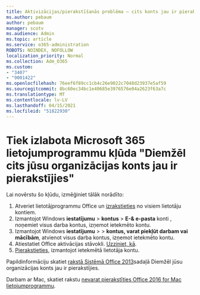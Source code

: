 ```yaml
---
title: Aktivizācijas/pierakstīšanās problēma — cits konts jau ir pierakstījies
ms.author: pebaum
author: pebaum
manager: scotv
ms.audience: Admin
ms.topic: article
ms.service: o365-administration
ROBOTS: NOINDEX, NOFOLLOW
localization_priority: Normal
ms.collection: Adm_O365
ms.custom:
- "3407"
- "9001422"
ms.openlocfilehash: 76eef6f89cc1cb4c26e9022c7048d23937e5af59
ms.sourcegitcommit: 8bc60ec34bc1e40685e3976576e04a2623f63a7c
ms.translationtype: MT
ms.contentlocale: lv-LV
ms.lasthandoff: 04/15/2021
ms.locfileid: "51822930"
---
```

# <a name="fixing-the-microsoft-365-apps-sorry-another-account-from-your-organization-is-already-signed-in-message"></a>Tiek izlabota Microsoft 365 lietojumprogrammu kļūda "Diemžēl cits jūsu organizācijas konts jau ir pierakstījies"

Lai novērstu šo kļūdu, izmēģiniet tālāk norādīto:

1. Atveriet lietotājprogrammu Office un [izrakstieties](https://support.office.com/article/5a20dc11-47e9-4b6f-945d-478cb6d92071) no visiem lietotāju kontiem.   
2. Izmantojot Windows **iestatījumu**  >  **kontus**  >  **E-& e-pasta** konti , noņemiet visus darba kontus, izņemot ietekmēto kontu. 
3. Izmantojot Windows **iestatījumu**  >    >  **kontus, varat piekļūt darbam vai mācībām**, atvienot visus darba kontus, izņemot ietekmēto kontu. 
4. Atiestatiet Office aktivācijas stāvokli. [Uzziniet, kā](https://docs.microsoft.com/office365/troubleshoot/activation/reset-office-365-proplus-activation-state
).
5. [Pierakstieties,](https://support.office.com/article/628ea040-f265-49de-b986-be09c3ebf8a9) izmantojot ietekmētā lietotāja kontu. 

Papildinformāciju skatiet [rakstā Sistēmā Office 2013](https://docs.microsoft.com/office/troubleshoot/error-messages/another-account-already-signed-in)sadaļā Diemžēl jūsu organizācijas konts jau ir pierakstījies.

Darbam ar Mac, skatiet rakstu [nevarat pierakstīties Office 2016 for Mac lietojumprogrammu](https://docs.microsoft.com/office365/troubleshoot/authentication/sign-in-to-office-2016-for-mac-fail).